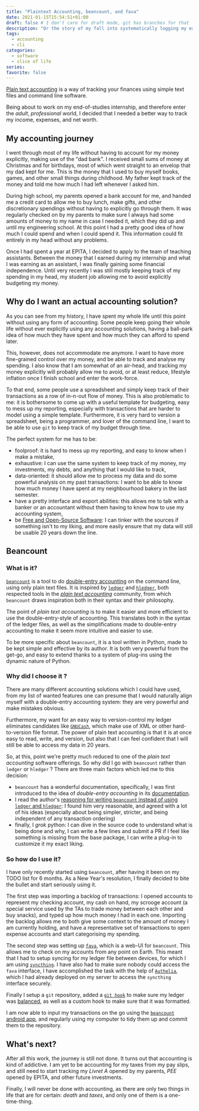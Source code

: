 ```yaml
---
title: "Plaintext Accounting, beancount, and fava"
date: 2021-01-15T15:54:51+01:00
draft: false # I don't care for draft mode, git has branches for that
description: "Or the story of my fall into systematically logging my expenses"
tags:
  - accounting
  - cli
categories:
  - software
  - slice of life
series:
favorite: false
---
```


[Plain text accounting](https://plaintextaccounting.org/) is a way of tracking
your finances using simple text files and command line software.

Being about to work on my end-of-studies internship, and therefore enter the
*adult*, *professional* world, I decided that I needed a better way to track my
income, expenses, and net worth.

<!--more-->

## My accounting journey

I went through most of my life without having to account for my money
explicitly, making use of the "dad bank". I received small sums of money at
Christmas and for birthdays, most of which went straight to an envelop that my
dad kept for me. This is the money that I used to buy myself books, games, and
other small things during childhood. My father kept track of the money and told
me how much I had left whenever I asked him.

During high school, my parents opened a bank account for me, and handed me
a credit card to allow me to buy lunch, make gifts, and other discretionary
spendings without having to explicitly go through them. It was regularly checked
on by my parents to make sure I always had some amounts of money to my name in
case I needed it, which they did up and until my engineering school. At this
point I had a pretty good idea of how much I could spend and when I could spend
it. This information could fit entirely in my head without any problems.

Once I had spent a year at EPITA, I decided to apply to the team of teaching
assistants. Between the money that I earned during my internship and what I
was earning as an assistant, I was finally gaining some financial independence.
Until very recently I was still mostly keeping track of my spending in my head,
my student job allowing me to avoid explicitly budgeting my money.

## Why do I want an actual accounting solution?

As you can see from my history, I have spent my whole life until this point
without using any form of accounting. Some people keep going their whole life
without ever explicitly using any accounting solutions, having a ball-park idea
of how much they have spent and how much they can afford to spend later.

This, however, does not accommodate me anymore. I want to have more fine-grained
control over my money, and be able to track and analyse my spending. I also know
that I am somewhat of an air-head, and tracking my money explicitly will
probably allow me to avoid, or at least reduce, lifestyle inflation once
I finish school and enter the work-force.

To that end, some people use a spreadsheet and simply keep track of their
transactions as a row of in-n-out flow of money. This is also problematic to me:
it is bothersome to come up with a useful template for budgeting, easy to mess
up my reporting, especially with transactions that are harder to model using
a simple template. Furthermore, it is very hard to version a spreadsheet, being
a programmer, and lover of the command line, I want to be able to use `git` to
keep track of my budget through time.

The perfect system for me has to be:

* foolproof: it is hard to mess up my reporting, and easy to know when I make
  a mistake,
* exhaustive: I can use the same system to keep track of my money, my
  investments, my debts, and anything that I would like to track,
* data-oriented: it should allow me to process my data and do some powerful
  analysis on my past transactions: I want to be able to know how much money
  I have spent at my neighbourhood bakery in the last semester.
* have a pretty interface and export abilities: this allows me to talk with
  a banker or an accountant without them having to know how to use my accounting
  system,
* be [Free and Open-Source Software][foss]: I can tinker with the sources if
  something isn't to my liking, and more easily ensure that my data will still
  be usable 20 years down the line.

[foss]: https://en.wikipedia.org/wiki/Free_and_open-source_software

## Beancount

### What is it?

[`beancount`][beancount] is a tool to do [double-entry accounting][double-entry]
on the command line, using only plain text files. It is inspired by
[`ledger`][ledger] and [`hledger`][hledger], both respected tools in the [*plain
text accounting*][plain-text] community, from which `beancount` draws inspiration
both in their syntax and their philosophy.

The point of *plain text accounting* is to make it easier and more efficient to
use the double-entry-style of accounting. This translates both in the syntax of
the ledger files, as well as the simplifications made to double-entry accounting
to make it seem more intuitive and easier to use.

To be more specific about `beancount`, it is a tool written in Python, made to
be kept simple and effective by its author. It is both very powerful from
the get-go, and easy to extend thanks to a system of plug-ins using the dynamic
nature of Python.

[beancount]: https://beancount.github.io/
[double-entry]: https://en.wikipedia.org/wiki/Double-entry_bookkeeping
[ledger]: https://www.ledger-cli.org/
[hledger]: https://hledger.org/
[plain-text]: https://plaintextaccounting.org/

### Why did I choose it ?

There are many different accounting solutions which I could have used, from my
list of wanted features one can presume that I would naturally align myself with
a double-entry accounting system: they are very powerful and make mistakes
obvious.

Furthermore, my want for an easy way to version-control my ledger eliminates
candidates like [`GNUCash`][gnucash], which make use of XML or other
hard-to-version file format. The power of plain text accounting is that it is at
once easy to read, write, and version, but also that I can feel confident that
I will still be able to access my data in 20 years.

So, at this, point we're pretty much reduced to one of the *plain text
accounting* software offerings. So why did I go with `beancount` rather than
`ledger` or `hledger` ? There are three main factors which led me to this
decision:

* `beancount` has a wonderful documentation, specifically, I was first
  introduced to the idea of *double-entry accounting* in its
  [documentation][double-entry-beancount].
* I read the author's [reasoning for writing `beancount` instead of using
  `ledger` and `hledger`][why-beancount]: I found him very reasonable, and
  agreed with a lot of his ideas (especially about being simpler, stricter,
  and being independent of any transaction ordering)
* finally, I *grok* python: I can dive in the source code to understand what is
  being done and why, I can write a few lines and submit a PR if I feel like
  something is missing from the base package, I can write a plug-in to customize
  it my exact liking.

[gnucash]: https://www.gnucash.org/
[double-entry-beancount]: https://beancount.github.io/docs/the_double_entry_counting_method.html
[why-beancount]: https://beancount.github.io/docs/a_comparison_of_beancount_and_ledger_hledger.html

### So how do I use it?

I have only recently started using `beancount`, after having it been on my TODO
list for 6 months. As a New Year's resolution, I finally decided to bite the
bullet and start seriously using it.

The first step was importing a backlog of transactions: I opened accounts to
represent my checking account, my cash on hand, my scrooge account (a special
service used by the TAs to trade money between each other and buy snacks), and
typed up how much money I had in each one. Importing the backlog allows me to
both give some context to the amount of money I am currently holding, and have
a representative set of transactions to open expense accounts and start
categorising my spending.

The second step was setting up [`fava`][fava], which is a web-UI for
`beancount`. This allows me to check on my accounts from any point on Earth.
This meant that I had to setup syncing for my ledger file between devices, for
which I am using [`syncthing`][syncthing]. I have also had to make sure nobody
could access the `fava` interface, I have accomplished the task with the help of
[`Authelia`][authelia], which I had already deployed on my server to access the
`syncthing` interface securely.

Finally I setup a `git` repository, added a [`git hook`][git-hook] to make sure
my ledger was [balanced][bean-check-hook], as well as a custom hook to make sure
that it was formatted.

I am now able to input my transactions on the go using the [`beancount` android
app][beancount-android], and regularly using my computer to tidy them up and
commit them to the repository.

[fava]: https://github.com/beancount/fava/
[syncthing]: https://syncthing.net/
[authelia]: https://www.authelia.com/
[git-hook]: https://git-scm.com/docs/githooks
[bean-check-hook]: https://github.com/d6e/beancount-check/
[beancount-android]: https://github.com/xuhcc/beancount-mobile

## What's next?

After all this work, the journey is still not done. It turns out that accounting
is kind of addictive. I am yet to be accounting for my taxes from my pay slips,
and still need to start tracking my *Livret A* opened by my parents, *PEE*
opened by EPITA, and other future investments.

Finally, I will never be done with accounting, as there are only two things in
life that are for certain: *death* and *taxes*, and only one of them is
a one-time-thing.
